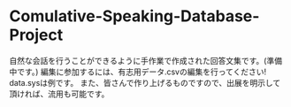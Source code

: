 # Comulative-Speaking-Database-Project
自然な会話を行うことができるように手作業で作成された回答文集です。(準備中です。)
編集に参加するには、有志用データ.csvの編集を行ってください!
data.sysは例です。
また、皆さんで作り上げるものですので、出展を明示して頂ければ、流用も可能です。
